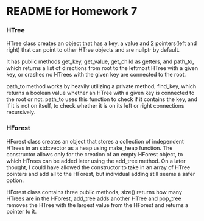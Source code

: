 # README for Homework 7

### HTree

HTree class creates an object that has a key, a value and 2 pointers(left and right) that can point to other HTree objects and are nullptr by default. 

It has public methods get_key, get_value, get_child as getters, and path_to, which returns a list of directions from root to the leftmost HTree with a given key, or crashes no HTrees with the given key are connected to the root.

path_to method works by heavily utilizing a private method, find_key, which returns a boolean value whether an HTree with a given key is connected to the root or not. path_to uses this function to check if it contains the key, and if it is not on itself, to check whether it is on its left or right connections recursively.


### HForest

HForest class creates an object that stores a collection of independent HTrees in an std::vector as a heap using make_heap function. The constructor allows only for the creation of an empty HForest object, to which HTrees can be added later using the add_tree method. On a later thought, I could have allowed the constructor to take in an array of HTree pointers and add all to the HForest, but individual adding still seems a safer option.

HForest class contains three public methods, size() returns how many HTrees are in the HForest, add_tree adds another HTree and pop_tree removes the HTree with the largest value from the HForest and returns a pointer to it.
